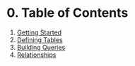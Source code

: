 # 0. Table of Contents

1. [Getting Started](1_getting_started.md)
2. [Defining Tables](2_defining_tables.md)
3. [Building Queries](3_building_queries.md)
4. [Relationships](4_relationships.md)

